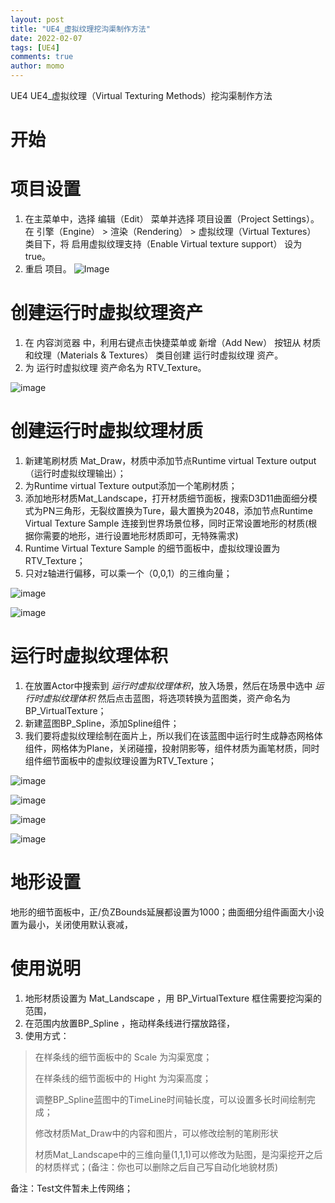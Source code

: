 ```yaml
---
layout: post
title: "UE4_虚拟纹理挖沟渠制作方法"
date: 2022-02-07
tags: [UE4]
comments: true
author: momo
---
```


UE4 UE4_虚拟纹理（Virtual Texturing Methods）挖沟渠制作方法

<!-- more -->
# 开始 #


# 项目设置 #
1. 在主菜单中，选择 编辑（Edit） 菜单并选择 项目设置（Project Settings）。在 引擎（Engine） > 渲染（Rendering） > 虚拟纹理（Virtual Textures） 类目下，将 启用虚拟纹理支持（Enable Virtual texture support） 设为true。
2. 重启 项目。
![Image](https://raw.githubusercontent.com/momoil/momoil.github.io/master/images/2022-2-7-RVT/1.webp)

# 创建运行时虚拟纹理资产 #
1. 在 内容浏览器 中，利用右键点击快捷菜单或 新增（Add New） 按钮从 材质和纹理（Materials & Textures） 类目创建 运行时虚拟纹理 资产。
2. 为 运行时虚拟纹理 资产命名为 RTV_Texture。

![image](https://raw.githubusercontent.com/momoil/momoil.github.io/master/images/2022-2-7-RVT/2.webp)

# 创建运行时虚拟纹理材质 #
1. 新建笔刷材质 Mat_Draw，材质中添加节点Runtime virtual Texture output（运行时虚拟纹理输出）；
2. 为Runtime virtual Texture output添加一个笔刷材质；
3. 添加地形材质Mat_Landscape，打开材质细节面板，搜索D3D11曲面细分模式为PN三角形，无裂纹置换为Ture，最大置换为2048，添加节点Runtime Virtual Texture Sample 连接到世界场景位移，同时正常设置地形的材质(根据你需要的地形，进行设置地形材质即可，无特殊需求)
4. Runtime Virtual Texture Sample 的细节面板中，虚拟纹理设置为RTV_Texture；
5. 只对z轴进行偏移，可以乘一个（0,0,1）的三维向量；

![image](https://raw.githubusercontent.com/momoil/momoil.github.io/master/images/2022-2-7-RVT/3.png)

![image](https://raw.githubusercontent.com/momoil/momoil.github.io/master/images/2022-2-7-RVT/4.png)

# 运行时虚拟纹理体积 #
1. 在放置Actor中搜索到 *运行时虚拟纹理体积*，放入场景，然后在场景中选中 *运行时虚拟纹理体积*  然后点击蓝图，将选项转换为蓝图类，资产命名为BP_VirtualTexture；
2. 新建蓝图BP_Spline，添加Spline组件；
3. 我们要将虚拟纹理绘制在面片上，所以我们在该蓝图中运行时生成静态网格体组件，网格体为Plane，关闭碰撞，投射阴影等，组件材质为画笔材质，同时组件细节面板中的虚拟纹理设置为RTV_Texture；

![image](https://raw.githubusercontent.com/momoil/momoil.github.io/master/images/2022-2-7-RVT/5.png)

![image](https://raw.githubusercontent.com/momoil/momoil.github.io/master/images/2022-2-7-RVT/6.png)

![image](https://raw.githubusercontent.com/momoil/momoil.github.io/master/images/2022-2-7-RVT/7.png)

![image](https://raw.githubusercontent.com/momoil/momoil.github.io/master/images/2022-2-7-RVT/8.png)

# 地形设置 #
地形的细节面板中，正/负ZBounds延展都设置为1000；曲面细分组件画面大小设置为最小，关闭使用默认衰减，


# 使用说明 #
1. 地形材质设置为 Mat_Landscape ，用 BP_VirtualTexture 框住需要挖沟渠的范围，
2. 在范围内放置BP_Spline ，拖动样条线进行摆放路径，
3. 使用方式：
> 在样条线的细节面板中的 Scale 为沟渠宽度；
> 
> 在样条线的细节面板中的 Hight 为沟渠高度；
> 
> 调整BP_Spline蓝图中的TimeLine时间轴长度，可以设置多长时间绘制完成；
> 
> 修改材质Mat_Draw中的内容和图片，可以修改绘制的笔刷形状
> 
> 材质Mat_Landscape中的三维向量(1,1,1)可以修改为贴图，是沟渠挖开之后的材质样式；(备注：你也可以删除之后自己写自动化地貌材质)
> 
备注：Test文件暂未上传网络；

